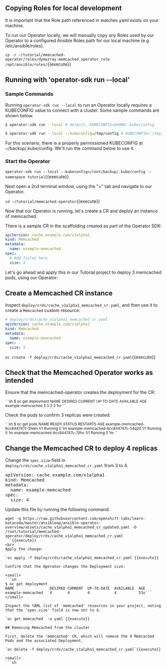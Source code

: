 ## Copying Roles for local development
It is important that the Role path referenced in watches.yaml exists on
your machine. 

To run our Operator locally, we will manually copy any Roles used by our Operator to a configured Ansible
Roles path for our local machine (e.g /etc/ansible/roles).

`cp -r ~/tutorial/memcached-operator/roles/dymurray.memcached_operator_role /opt/ansible/roles/`{{execute}}

## Running with 'operator-sdk run --local'

### Sample Commands
Running `operator-sdk run --local` to run an Operator locally requires a KUBECONFIG value to connect with a cluster. Some sample commands are shown below.
```sh
$ operator-sdk run --local # default, KUBECONFIG=$HOME/.kube/config
```
```sh
$ operator-sdk run --local --kubeconfig=/tmp/config # KUBECONFIG='/tmp/config'
```

For this scenario, there is a properly permissioned KUBECONFIG at ~/backup/.kube/config.  We'll run the command below to use it.

### Start the Operator
`operator-sdk run --local --kubeconfig=/root/backup/.kube/config --namespace tutorial`{{execute}}

Next open a 2nd terminal window, using the "+" tab and navigate to our Operator.

`cd ~/tutorial/memcached-operator`{{execute}}


Now that our Operator is running, let's create a CR and deploy an instance
of memcached.

There is a sample CR in the scaffolding created as part of the Operator SDK:

```YAML
apiVersion: cache.example.com/v1alpha1
kind: Memcached
metadata:
  name: example-memcached
spec:
  # Add fields here
  size: 3
```

Let's go ahead and apply this in our Tutorial project to deploy 3 memcached pods,
using our Operator:

## Create a Memcached CR instance

Inspect `deploy/crds/cache_v1alpha1_memcached_cr.yaml`, and then use it to create a `Memcached` custom resource:

```yaml
# deploy/crds/cache_v1alpha1_memcached_cr.yaml
apiVersion: cache.example.com/v1alpha1
kind: Memcached
metadata:
  name: example-memcached
spec:
  size: 3
```

`oc create -f deploy/crds/cache_v1alpha1_memcached_cr.yaml`{{execute}}

## Check that the Memcached Operator works as intended 
Ensure that the memcached-operator creates the deployment for the CR:

<small>
```sh
$ oc get deployment
NAME                 DESIRED CURRENT UP-TO-DATE AVAILABLE AGE
example-memcached    3       3       3          3         1m
```
</small>

Check the pods to confirm 3 replicas were created:

<small>
```sh
$ oc get pods
NAME                                READY STATUS   RESTARTS AGE
example-memcached-6cc844747c-2hbln  1/1   Running  0        1m
example-memcached-6cc844747c-54q26  1/1   Running  0        1m
example-memcached-6cc844747c-7jfhc  1/1   Running  0        1m
```
</small>

## Change the Memcached CR to deploy 4 replicas

Change the `spec.size` field in `deploy/crds/cache_v1alpha1_memcached_cr.yaml` from 3 to 4.

<pre class="file">
apiVersion: cache.example.com/v1alpha1
kind: Memcached
metadata:
  name: example-memcached
spec:
  size: 4
</pre>

Update this file by running the following command:

```
wget -q https://raw.githubusercontent.com/openshift-labs/learn-katacoda/master/ansibleop/ansible-operator-overview/assets/cache_v1alpha1_memcached_cr_updated.yaml -O /root/tutorial/memcached-operator/deploy/crds/cache_v1alpha1_memcached_cr.yaml
```{{execute}}
<br>
Apply the change:

`oc apply -f deploy/crds/cache_v1alpha1_memcached_cr.yaml`{{execute}}

Confirm that the Operator changes the Deployment size:

<small>
```sh
$ oc get deployment
NAME                DESIRED CURRENT  UP-TO-DATE  AVAILABLE  AGE
example-memcached   4       4        4           4          53s```
</small>

Inspect the YAML list of 'memcached' resources in your project, noting that the 'spec.size' field is now set to 4.

`oc get memcached  -o yaml`{{execute}}

## Removing Memcached from the cluster 

First, delete the 'memcached' CR, which will remove the 4 Memcached Pods and the associated Deployment.

`oc delete -f deploy/crds/cache_v1alpha1_memcached_cr.yaml`{{execute}}

<small>
```sh